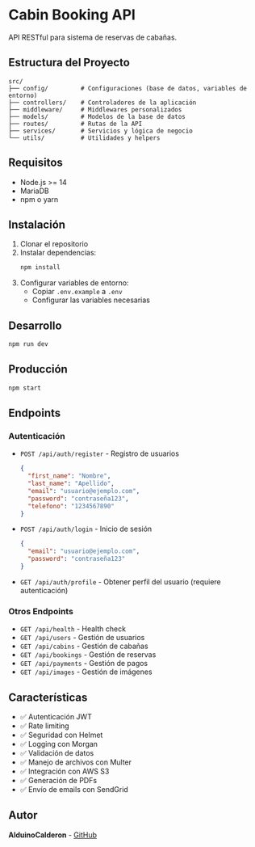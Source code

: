 # Cabin Booking API

API RESTful para sistema de reservas de cabañas.

## Estructura del Proyecto

```
src/
├── config/         # Configuraciones (base de datos, variables de entorno)
├── controllers/    # Controladores de la aplicación
├── middleware/     # Middlewares personalizados
├── models/         # Modelos de la base de datos
├── routes/         # Rutas de la API
├── services/       # Servicios y lógica de negocio
└── utils/          # Utilidades y helpers
```

## Requisitos

- Node.js >= 14
- MariaDB
- npm o yarn

## Instalación

1. Clonar el repositorio
2. Instalar dependencias:
   ```bash
   npm install
   ```
3. Configurar variables de entorno:
   - Copiar `.env.example` a `.env`
   - Configurar las variables necesarias

## Desarrollo

```bash
npm run dev
```

## Producción

```bash
npm start
```

## Endpoints

### Autenticación
- `POST /api/auth/register` - Registro de usuarios
  ```json
  {
    "first_name": "Nombre",
    "last_name": "Apellido",
    "email": "usuario@ejemplo.com",
    "password": "contraseña123",
    "telefono": "1234567890"
  }
  ```
- `POST /api/auth/login` - Inicio de sesión
  ```json
  {
    "email": "usuario@ejemplo.com",
    "password": "contraseña123"
  }
  ```
- `GET /api/auth/profile` - Obtener perfil del usuario (requiere autenticación)

### Otros Endpoints
- `GET /api/health` - Health check
- `GET /api/users` - Gestión de usuarios
- `GET /api/cabins` - Gestión de cabañas
- `GET /api/bookings` - Gestión de reservas
- `GET /api/payments` - Gestión de pagos
- `GET /api/images` - Gestión de imágenes

## Características

- ✅ Autenticación JWT
- ✅ Rate limiting
- ✅ Seguridad con Helmet
- ✅ Logging con Morgan
- ✅ Validación de datos
- ✅ Manejo de archivos con Multer
- ✅ Integración con AWS S3
- ✅ Generación de PDFs
- ✅ Envío de emails con SendGrid

## Autor

**AlduinoCalderon** - [GitHub](https://github.com/AlduinoCalderon)
